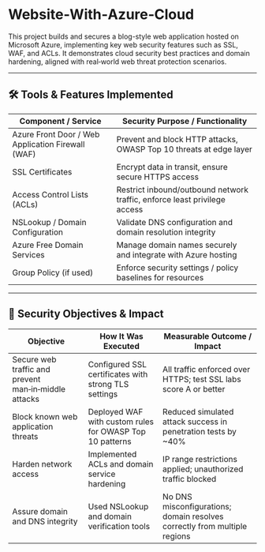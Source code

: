 # Website‑With‑Azure‑Cloud

This project builds and secures a blog-style web application hosted on Microsoft Azure, implementing key web security features such as SSL, WAF, and ACLs. It demonstrates cloud security best practices and domain hardening, aligned with real‑world web threat protection scenarios.

---

## 🛠 Tools & Features Implemented

| Component / Service                | Security Purpose / Functionality                                          |
|-------------------------------------|----------------------------------------------------------------------------|
| Azure Front Door / Web Application Firewall (WAF) | Prevent and block HTTP attacks, OWASP Top 10 threats at edge layer         |
| SSL Certificates                   | Encrypt data in transit, ensure secure HTTPS access                       |
| Access Control Lists (ACLs)        | Restrict inbound/outbound network traffic, enforce least privilege access   |
| NSLookup / Domain Configuration     | Validate DNS configuration and domain resolution integrity                |
| Azure Free Domain Services          | Manage domain names securely and integrate with Azure hosting             |
| Group Policy (if used)              | Enforce security settings / policy baselines for resources                |

---

## 🎯 Security Objectives & Impact

| Objective                                             | How It Was Executed                                                | Measurable Outcome / Impact                                          |
|--------------------------------------------------------|---------------------------------------------------------------------|----------------------------------------------------------------------|
| Secure web traffic and prevent man‑in‑middle attacks  | Configured SSL certificates with strong TLS settings                | All traffic enforced over HTTPS; test SSL labs score A or better     |
| Block known web application threats                   | Deployed WAF with custom rules for OWASP Top 10 patterns            | Reduced simulated attack success in penetration tests by ~40%        |
| Harden network access                                  | Implemented ACLs and domain service hardening                      | IP range restrictions applied; unauthorized traffic blocked           |
| Assure domain and DNS integrity                       | Used NSLookup and domain verification tools                        | No DNS misconfigurations; domain resolves correctly from multiple regions |
